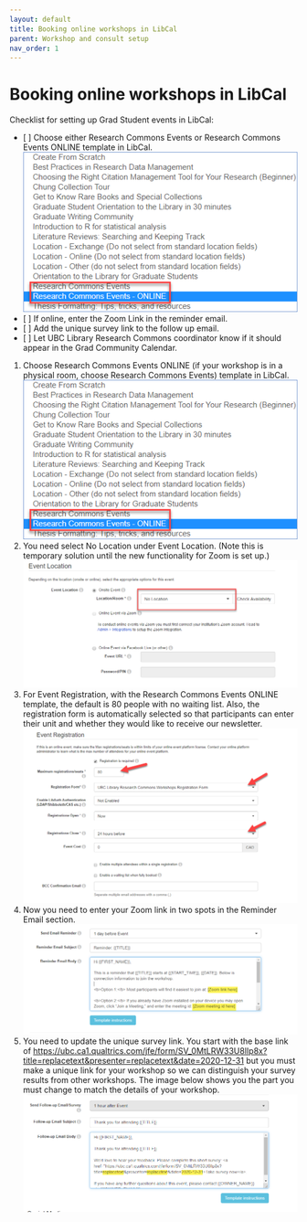 ```yaml
---
layout: default
title: Booking online workshops in LibCal
parent: Workshop and consult setup
nav_order: 1
---
```

# Booking online workshops in LibCal
Checklist for setting up Grad Student events in LibCal:
- \[ ] Choose either Research Commons Events or Research Commons Events ONLINE template in LibCal.
![](../../assets/images/picktemplate.png)
- \[ ] If online, enter the Zoom Link in the reminder email.
- \[ ] Add the unique survey link to the follow up email.
- \[ ] Let UBC Library Research Commons coordinator know if it should appear in the Grad Community Calendar.

1. Choose Research Commons Events ONLINE (if your workshop is in a physical room, choose Research Commons Events) template in LibCal.
![](../../assets/images/picktemplate.png)
2. You need select No Location under Event Location. (Note this is temporary solution until the new functionality for Zoom is set up.)
![](../../assets/images/eventlocationnolocation.png)
3. For Event Registration, with the Research Commons Events ONLINE template, the default is 80 people with no waiting list. Also, the registration form is automatically selected so that participants can enter their unit and whether they would like to receive our newsletter.
![](../../assets/images/eventregistrationinfo.png)
4.  Now you need to enter your Zoom link in two spots in the Reminder Email section.
![](../../assets/images/zoomlinkentry.png)
5. You need to update the unique survey link. You start with the base link of <a href="https://ubc.ca1.qualtrics.com/jfe/form/SV_0MtLRW33U8lIp8x?title=replacetext&presenter=replacetext&date=2020-12-31" target="_blank">https://ubc.ca1.qualtrics.com/jfe/form/SV_0MtLRW33U8lIp8x?title=replacetext&presenter=replacetext&date=2020-12-31</a> but you must make a unique link for your workshop so we can distinguish your survey results from other workshops.  The image below shows you the part you must change to match the details of your workshop. 
![](../../assets/images/uniquesurveylinkfollowup.png)
